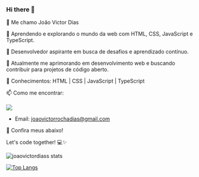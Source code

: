 ### Hi there 👋

👋 Me chamo João Victor Dias

🚀 Aprendendo e explorando o mundo da web com HTML, CSS, JavaScript e TypeScript.

💼 Desenvolvedor aspirante em busca de desafios e aprendizado contínuo.

🌱 Atualmente me aprimorando em desenvolvimento web e buscando contribuir para projetos de código aberto.

🔧 Conhecimentos: HTML | CSS | JavaScript | TypeScript

📫 Como me encontrar: <br><br>
   <a href="https://www.linkedin.com/in/jo%C3%A3o-victor-dias-4235a52aa/"><img src="https://img.shields.io/badge/LinkedIn-0077B5?style=for-the-badge&logo=linkedin&logoColor=white"></a>
   - Email: joaovictorrochadias@gmail.com

🔗 Confira meus abaixo!

Let's code together! 💻✨

![joaovictordiass stats](https://github-readme-stats.vercel.app/api?username=joaovictordiass&show_icons=true&theme=dracula)

[![Top Langs](https://github-readme-stats.vercel.app/api/top-langs/?username=joaovictordiass)](https://github.com/anuraghazra/github-readme-stats)
